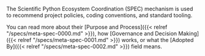 The Scientific Python Ecosystem Coordination (SPEC) mechanism
is used to recommend project policies, coding conventions,
and standard tooling.

You can read more about their [Purpose and Process]({{< relref
"/specs/meta-spec-0000.md" >}}), how [Governance and Decision Making]({{<
relref "/specs/meta-spec-0001.md" >}}) works, or what the
[Adopted By]({{< relref "/specs/meta-spec-0002.md" >}}) field means.
